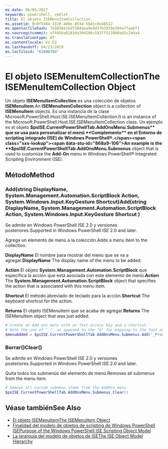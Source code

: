 ```yaml
---
ms.date: 06/05/2017
keywords: powershell, cmdlet
title: El objeto ISEMenuItemCollection
ms.assetid: 0c0f5484-3320-408e-8534-5bd1c8e48512
ms.openlocfilehash: 7e5030416df394aaa9e9d3f63978e204a7faabf1
ms.sourcegitcommit: e7445ba8203da304286c591ff513900ad1c244a4
ms.translationtype: HT
ms.contentlocale: es-ES
ms.lasthandoff: 04/23/2019
ms.locfileid: "62086704"
---
```

# <a name="the-isemenuitemcollection-object"></a><span data-ttu-id="868a9-103">El objeto ISEMenuItemCollection</span><span class="sxs-lookup"><span data-stu-id="868a9-103">The ISEMenuItemCollection Object</span></span>

<span data-ttu-id="868a9-104">Un objeto **ISEMenuItemCollection** es una colección de objetos **ISEMenuItem**.</span><span class="sxs-lookup"><span data-stu-id="868a9-104">An **ISEMenuItemCollection** object is a collection of **ISEMenuItem** objects.</span></span> <span data-ttu-id="868a9-105">Es una instancia de la clase Microsoft.PowerShell.Host.ISE.ISEMenuItemCollection.</span><span class="sxs-lookup"><span data-stu-id="868a9-105">It is an instance of the Microsoft.PowerShell.Host.ISE.ISEMenuItemCollection class.</span></span> <span data-ttu-id="868a9-106">Un ejemplo es el objeto **$psISE.CurrentPowerShellTab.AddOnsMenu.Submenus** que se usa para personalizar el menú **Complemento** en el Entorno de scripting integrado (ISE) de Windows PowerShell®.</span><span class="sxs-lookup"><span data-stu-id="868a9-106">An example is the **$psISE.CurrentPowerShellTab.AddOnsMenu.Submenus** object that is used to customize the **Add-On** menu in Windows PowerShell® Integrated Scripting Environment (ISE).</span></span>

## <a name="method"></a><span data-ttu-id="868a9-107">Método</span><span class="sxs-lookup"><span data-stu-id="868a9-107">Method</span></span>

### <a name="addstring-displayname-systemmanagementautomationscriptblock-action-systemwindowsinputkeygesture-shortcut-"></a><span data-ttu-id="868a9-108">Add\(string DisplayName, System.Management.Automation.ScriptBlock Action, System.Windows.Input.KeyGesture Shortcut\)</span><span class="sxs-lookup"><span data-stu-id="868a9-108">Add\(string DisplayName, System.Management.Automation.ScriptBlock Action, System.Windows.Input.KeyGesture Shortcut \)</span></span>

<span data-ttu-id="868a9-109">Se admite en Windows PowerShell ISE 2.0 y versiones posteriores.</span><span class="sxs-lookup"><span data-stu-id="868a9-109">Supported in Windows PowerShell ISE 2.0 and later.</span></span>

<span data-ttu-id="868a9-110">Agrega un elemento de menú a la colección.</span><span class="sxs-lookup"><span data-stu-id="868a9-110">Adds a menu item to the collection.</span></span>

<span data-ttu-id="868a9-111">**DisplayName** El nombre para mostrar del menú que se va a agregar.</span><span class="sxs-lookup"><span data-stu-id="868a9-111">**DisplayName** The display name of the menu to be added.</span></span>

<span data-ttu-id="868a9-112">**Action** El objeto **System.Management.Automation.ScriptBlock** que especifica la acción que está asociada con este elemento de menú.</span><span class="sxs-lookup"><span data-stu-id="868a9-112">**Action** The **System.Management.Automation.ScriptBlock** object that specifies the action that is associated with this menu item.</span></span>

<span data-ttu-id="868a9-113">**Shortcut** El método abreviado de teclado para la acción.</span><span class="sxs-lookup"><span data-stu-id="868a9-113">**Shortcut** The keyboard shortcut for the action.</span></span>

<span data-ttu-id="868a9-114">**Returns** El objeto ISEMenuItem que se acaba de agregar.</span><span class="sxs-lookup"><span data-stu-id="868a9-114">**Returns** The ISEMenuItem object that was just added.</span></span>

```powershell
# Create an Add-ons menu with an fast access key and a shortcut.
# Note the use of "_"  as opposed to the "&" for mapping to the fast access key letter for the menu item.
$menuAdded = $psISE.CurrentPowerShellTab.AddOnsMenu.Submenus.Add('_Process', {Get-Process}, 'Alt+P')
```

### <a name="clear"></a><span data-ttu-id="868a9-115">Borrar\(\)</span><span class="sxs-lookup"><span data-stu-id="868a9-115">Clear\(\)</span></span>

<span data-ttu-id="868a9-116">Se admite en Windows PowerShell ISE 2.0 y versiones posteriores.</span><span class="sxs-lookup"><span data-stu-id="868a9-116">Supported in Windows PowerShell ISE 2.0 and later.</span></span>

<span data-ttu-id="868a9-117">Quita todos los submenús del elemento de menú.</span><span class="sxs-lookup"><span data-stu-id="868a9-117">Removes all submenus from the menu item.</span></span>

```powershell
# Remove all custom submenu items from the AddOns menu
$psISE.CurrentPowerShellTab.AddOnsMenu.Submenus.Clear()
```

## <a name="see-also"></a><span data-ttu-id="868a9-118">Véase también</span><span class="sxs-lookup"><span data-stu-id="868a9-118">See Also</span></span>

- [<span data-ttu-id="868a9-119">El objeto ISEMenuItem</span><span class="sxs-lookup"><span data-stu-id="868a9-119">The ISEMenuItem Object</span></span>](The-ISEMenuItem-Object.md)
- [<span data-ttu-id="868a9-120">Finalidad del modelo de objetos de scripting de Windows PowerShell ISE</span><span class="sxs-lookup"><span data-stu-id="868a9-120">Purpose of the Windows PowerShell ISE Scripting Object Model</span></span>](Purpose-of-the-Windows-PowerShell-ISE-Scripting-Object-Model.md)
- [<span data-ttu-id="868a9-121">La jerarquía del modelo de objetos de ISE</span><span class="sxs-lookup"><span data-stu-id="868a9-121">The ISE Object Model Hierarchy</span></span>](The-ISE-Object-Model-Hierarchy.md)